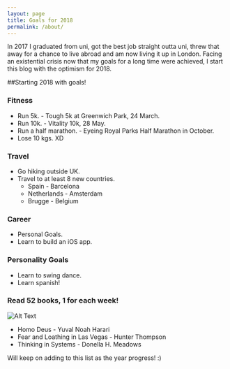 ```yaml
---
layout: page
title: Goals for 2018
permalink: /about/
---
```


In 2017 I graduated from uni, got the best job straight outta uni, threw that away for a chance to live abroad and am now living it up in London.
Facing an existential crisis now that my goals for a long time were achieved, I start this blog with the optimism for 2018.

##Starting 2018 with goals!

### Fitness
* Run 5k. - Tough 5k at Greenwich Park, 24 March.
* Run 10k. - Vitality 10k, 28 May.
* Run a half marathon. - Eyeing Royal Parks Half Marathon in October.
* Lose 10 kgs. XD

### Travel
* Go hiking outside UK.
* Travel to at least 8 new countries.
	* Spain - Barcelona
	* Netherlands - Amsterdam 
	* Brugge - Belgium

### Career
* Personal Goals.
* Learn to build an iOS app.

### Personality Goals
* Learn to swing dance.
* Learn spanish!

### Read 52 books, 1 for each week!

![Alt Text](htps://media.giphy.com/media/R8HesZtwvngQM/giphy.gif)

* Homo Deus - Yuval Noah Harari
* Fear and Loathing in Las Vegas - Hunter Thompson
* Thinking in Systems - Donella H. Meadows

Will keep on adding to this list as the year progress! :)
